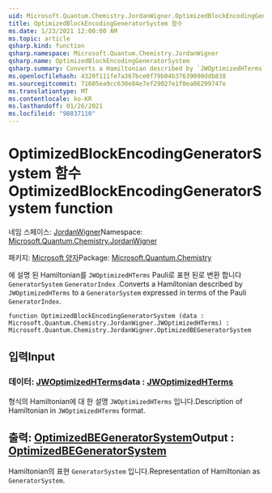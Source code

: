 ```yaml
---
uid: Microsoft.Quantum.Chemistry.JordanWigner.OptimizedBlockEncodingGeneratorSystem
title: OptimizedBlockEncodingGeneratorSystem 함수
ms.date: 1/23/2021 12:00:00 AM
ms.topic: article
qsharp.kind: function
qsharp.namespace: Microsoft.Quantum.Chemistry.JordanWigner
qsharp.name: OptimizedBlockEncodingGeneratorSystem
qsharp.summary: Converts a Hamiltonian described by `JWOptimizedHTerms` to a `GeneratorSystem` expressed in terms of the Pauli `GeneratorIndex`.
ms.openlocfilehash: 4320f111fe7a367bce0f79b04b37639090ddb838
ms.sourcegitcommit: 71605ea9cc630e84e7ef29027e1f0ea06299747e
ms.translationtype: MT
ms.contentlocale: ko-KR
ms.lasthandoff: 01/26/2021
ms.locfileid: "98837110"
---
```

# <a name="optimizedblockencodinggeneratorsystem-function"></a><span data-ttu-id="044af-102">OptimizedBlockEncodingGeneratorSystem 함수</span><span class="sxs-lookup"><span data-stu-id="044af-102">OptimizedBlockEncodingGeneratorSystem function</span></span>

<span data-ttu-id="044af-103">네임 스페이스: [JordanWigner](xref:Microsoft.Quantum.Chemistry.JordanWigner)</span><span class="sxs-lookup"><span data-stu-id="044af-103">Namespace: [Microsoft.Quantum.Chemistry.JordanWigner](xref:Microsoft.Quantum.Chemistry.JordanWigner)</span></span>

<span data-ttu-id="044af-104">패키지: [Microsoft 양자](https://nuget.org/packages/Microsoft.Quantum.Chemistry)</span><span class="sxs-lookup"><span data-stu-id="044af-104">Package: [Microsoft.Quantum.Chemistry](https://nuget.org/packages/Microsoft.Quantum.Chemistry)</span></span>


<span data-ttu-id="044af-105">에 설명 된 Hamiltonian를 `JWOptimizedHTerms` Pauli로 표현 된로 변환 합니다 `GeneratorSystem` `GeneratorIndex` .</span><span class="sxs-lookup"><span data-stu-id="044af-105">Converts a Hamiltonian described by `JWOptimizedHTerms` to a `GeneratorSystem` expressed in terms of the Pauli `GeneratorIndex`.</span></span>

```qsharp
function OptimizedBlockEncodingGeneratorSystem (data : Microsoft.Quantum.Chemistry.JordanWigner.JWOptimizedHTerms) : Microsoft.Quantum.Chemistry.JordanWigner.OptimizedBEGeneratorSystem
```


## <a name="input"></a><span data-ttu-id="044af-106">입력</span><span class="sxs-lookup"><span data-stu-id="044af-106">Input</span></span>

### <a name="data--jwoptimizedhterms"></a><span data-ttu-id="044af-107">데이터: [JWOptimizedHTerms](xref:Microsoft.Quantum.Chemistry.JordanWigner.JWOptimizedHTerms)</span><span class="sxs-lookup"><span data-stu-id="044af-107">data : [JWOptimizedHTerms](xref:Microsoft.Quantum.Chemistry.JordanWigner.JWOptimizedHTerms)</span></span>

<span data-ttu-id="044af-108">형식의 Hamiltonian에 대 한 설명 `JWOptimizedHTerms` 입니다.</span><span class="sxs-lookup"><span data-stu-id="044af-108">Description of Hamiltonian in `JWOptimizedHTerms` format.</span></span>



## <a name="output--optimizedbegeneratorsystem"></a><span data-ttu-id="044af-109">출력: [OptimizedBEGeneratorSystem](xref:Microsoft.Quantum.Chemistry.JordanWigner.OptimizedBEGeneratorSystem)</span><span class="sxs-lookup"><span data-stu-id="044af-109">Output : [OptimizedBEGeneratorSystem](xref:Microsoft.Quantum.Chemistry.JordanWigner.OptimizedBEGeneratorSystem)</span></span>

<span data-ttu-id="044af-110">Hamiltonian의 표현 `GeneratorSystem` 입니다.</span><span class="sxs-lookup"><span data-stu-id="044af-110">Representation of Hamiltonian as `GeneratorSystem`.</span></span>
